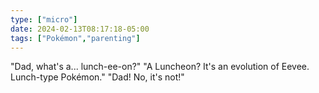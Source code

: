 ```yaml
---
type: ["micro"]
date: 2024-02-13T08:17:18-05:00
tags: ["Pokémon","parenting"]
---
```

"Dad, what's a... lunch-ee-on?" "A Luncheon? It's an evolution of Eevee. Lunch-type Pokémon." "Dad! No, it's not!"
